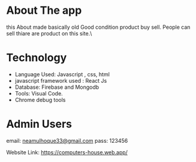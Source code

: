 # About The app
this About made basically old Good condition  product buy sell. People can sell thiare are
product on this site.\

# Technology
* Language Used: Javascript , css, html
* javascript framework used : React Js
* Database: Firebase and Mongodb
* Tools: Visual Code.
* Chrome debug tools


# Admin Users
email: neamulhoque33@gmail.com 
pass: 123456


Website Link: https://computers-house.web.app/